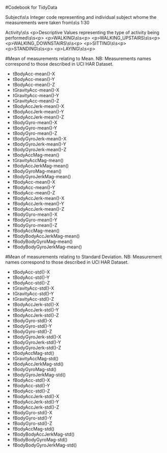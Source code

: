 #Codebook for TidyData

Subject\s\s
	Integer code representing and individual subject whome the measurements were taken from\s\s
		1:30

Activity\s\s
&lt;p&gt;Descriptive Values representing the type of activity being performed\s\s&lt;p&gt;
	&lt;p&gt;WALKING\s\s&lt;p&gt;
	&lt;p&gt;WALKING_UPSTAIRS\s\s&lt;p&gt;
	&lt;p&gt;WALKING_DOWNSTAIRS\s\s&lt;p&gt;
	&lt;p&gt;SITTING\s\s&lt;p&gt;
	&lt;p&gt;STANDING\s\s&lt;p&gt;
	&lt;p&gt;LAYING\s\s&lt;p&gt;

#Mean of measurements relating to Mean. NB: Measurements names correspond to those described in UCI HAR Dataset.
* tBodyAcc-mean()-X
* tBodyAcc-mean()-Y
* tBodyAcc-mean()-Z
* tGravityAcc-mean()-X
* tGravityAcc-mean()-Y
* tGravityAcc-mean()-Z
* tBodyAccJerk-mean()-X
* tBodyAccJerk-mean()-Y
* tBodyAccJerk-mean()-Z
* tBodyGyro-mean()-X
* tBodyGyro-mean()-Y
* tBodyGyro-mean()-Z
* tBodyGyroJerk-mean()-X
* tBodyGyroJerk-mean()-Y
* tBodyGyroJerk-mean()-Z
* tBodyAccMag-mean()
* tGravityAccMag-mean()
* tBodyAccJerkMag-mean()
* tBodyGyroMag-mean()
* tBodyGyroJerkMag-mean()
* fBodyAcc-mean()-X
* fBodyAcc-mean()-Y
* fBodyAcc-mean()-Z
* fBodyAccJerk-mean()-X
* fBodyAccJerk-mean()-Y
* fBodyAccJerk-mean()-Z
* fBodyGyro-mean()-X
* fBodyGyro-mean()-Y
* fBodyGyro-mean()-Z
* fBodyAccMag-mean()
* fBodyBodyAccJerkMag-mean()
* fBodyBodyGyroMag-mean()
* fBodyBodyGyroJerkMag-mean()

#Mean of measurements relating to Standard Deviation. NB: Measurement names correspond to those described in UCI HAR Dataset.
* tBodyAcc-std()-X
* tBodyAcc-std()-Y
* tBodyAcc-std()-Z
* tGravityAcc-std()-X
* tGravityAcc-std()-Y
* tGravityAcc-std()-Z
* tBodyAccJerk-std()-X
* tBodyAccJerk-std()-Y
* tBodyAccJerk-std()-Z
* tBodyGyro-std()-X
* tBodyGyro-std()-Y
* tBodyGyro-std()-Z
* tBodyGyroJerk-std()-X
* tBodyGyroJerk-std()-Y
* tBodyGyroJerk-std()-Z
* tBodyAccMag-std()
* tGravityAccMag-std()
* tBodyAccJerkMag-std()
* tBodyGyroMag-std()
* tBodyGyroJerkMag-std()
* fBodyAcc-std()-X
* fBodyAcc-std()-Y
* fBodyAcc-std()-Z
* fBodyAccJerk-std()-X
* fBodyAccJerk-std()-Y
* fBodyAccJerk-std()-Z
* fBodyGyro-std()-X
* fBodyGyro-std()-Y
* fBodyGyro-std()-Z
* fBodyAccMag-std()
* fBodyBodyAccJerkMag-std()
* fBodyBodyGyroMag-std()
* fBodyBodyGyroJerkMag-std()